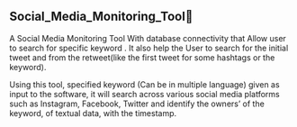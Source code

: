 ## Social_Media_Monitoring_Tool🌻
A Social Media Monitoring Tool With database connectivity that Allow user to search for specific keyword . It also help the User to search for the initial tweet and from the retweet(like the first tweet for some hashtags or the keyword).

Using this tool, specified keyword (Can be in multiple language) given as input to the software, it will search across various social media platforms such as Instagram, Facebook, Twitter and identify the owners’ of the keyword, of textual data, with the timestamp. 
